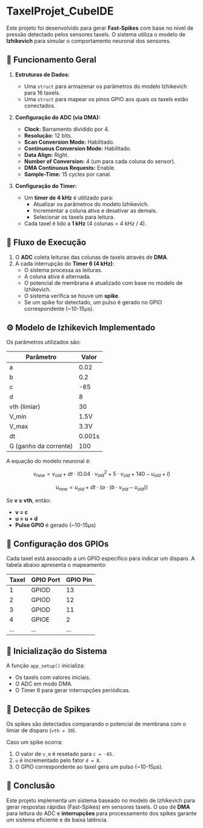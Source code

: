 # TaxelProjet_CubeIDE

Este projeto foi desenvolvido para gerar **Fast-Spikes** com base no nível de pressão detectado pelos sensores taxels. O sistema utiliza o modelo de **Izhikevich** para simular o comportamento neuronal dos sensores.

## 📌 Funcionamento Geral

1. **Estruturas de Dados:**
   - Uma `struct` para armazenar os parâmetros do modelo Izhikevich para 16 taxels.
   - Uma `struct` para mapear os pinos GPIO aos quais os taxels estão conectados.

2. **Configuração do ADC (via DMA):**
   - **Clock:** Barramento dividido por 4.
   - **Resolução:** 12 bits.
   - **Scan Conversion Mode:** Habilitado.
   - **Continuous Conversion Mode:** Habilitado.
   - **Data Align:** Right.
   - **Number of Conversion:** 4 (um para cada coluna do sensor).
   - **DMA Continuous Requests:** Enable.
   - **Sample-Time:** 15 cycles por canal.

3. **Configuração do Timer:**
   - Um **timer de 4 kHz** é utilizado para:
     - Atualizar os parâmetros do modelo Izhikevich.
     - Incrementar a coluna ativa e desativar as demais.
     - Selecionar os taxels para leitura.
   - Cada taxel é lido a **1 kHz** (4 colunas = 4 kHz / 4).

## 🔄 Fluxo de Execução

1. O **ADC** coleta leituras das colunas de taxels através de **DMA**.
2. A cada interrupção do **Timer 6 (4 kHz)**:
   - O sistema processa as leituras.
   - A coluna ativa é alternada.
   - O potencial de membrana é atualizado com base no modelo de Izhikevich.
   - O sistema verifica se houve um **spike**.
   - Se um spike for detectado, um pulso é gerado no GPIO correspondente (~10-15µs).

## ⚙️ Modelo de Izhikevich Implementado

Os parâmetros utilizados são:

| Parâmetro | Valor |
|-----------|-------|
| a | 0.02 |
| b | 0.2 |
| c | -65 |
| d | 8 |
| vth (limiar) | 30 |
| V_min | 1.5V |
| V_max | 3.3V |
| dt | 0.001s |
| G (ganho da corrente) | 100 |

A equação do modelo neuronal é:

$$
v_{new} = v_{old} + dt \cdot \left( 0.04 \cdot v_{old}^2 + 5 \cdot v_{old} + 140 - u_{old} + I \right)
$$

$$
u_{new} = u_{old} + dt \cdot \left( a \cdot \left( b \cdot v_{old} - u_{old} \right) \right)
$$


Se **v ≥ vth**, então:
- **v = c**
- **u = u + d**
- **Pulso GPIO** é gerado (~10-15µs)

## 📡 Configuração dos GPIOs

Cada taxel está associado a um GPIO específico para indicar um disparo. A tabela abaixo apresenta o mapeamento:

| Taxel | GPIO Port | GPIO Pin |
|--------|-----------|----------|
| 1 | GPIOD | 13 |
| 2 | GPIOD | 12 |
| 3 | GPIOD | 11 |
| 4 | GPIOE | 2 |
| ... | ... | ... |

## 🏁 Inicialização do Sistema

A função `app_setup()` inicializa:
- Os taxels com valores iniciais.
- O ADC em modo DMA.
- O Timer 6 para gerar interrupções periódicas.

## 📢 Detecção de Spikes

Os spikes são detectados comparando o potencial de membrana com o limiar de disparo (`vth = 30`).

Caso um spike ocorra:
1. O valor de `v_m` é resetado para `c = -65`.
2. `u` é incrementado pelo fator `d = 8`.
3. O GPIO correspondente ao taxel gera um pulso (~10-15µs).

## 📝 Conclusão

Este projeto implementa um sistema baseado no modelo de Izhikevich para gerar respostas rápidas (Fast-Spikes) em sensores taxels. O uso de **DMA** para leitura do ADC e **interrupções** para processamento dos spikes garante um sistema eficiente e de baixa latência.



